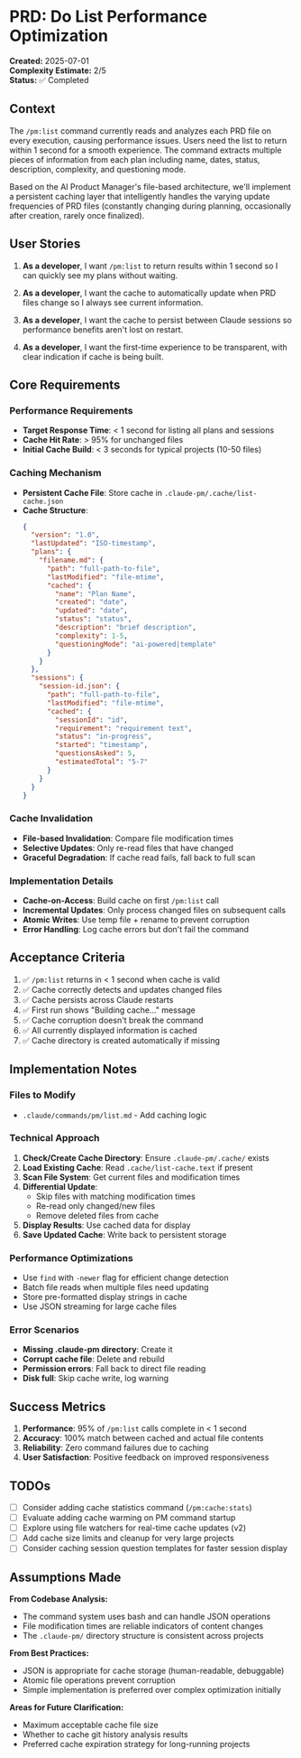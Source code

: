 # PRD: Do List Performance Optimization

**Created:** 2025-07-01  
**Complexity Estimate:** 2/5  
**Status:** ✅ Completed

## Context

The `/pm:list` command currently reads and analyzes each PRD file on every execution, causing performance issues. Users need the list to return within 1 second for a smooth experience. The command extracts multiple pieces of information from each plan including name, dates, status, description, complexity, and questioning mode.

Based on the AI Product Manager's file-based architecture, we'll implement a persistent caching layer that intelligently handles the varying update frequencies of PRD files (constantly changing during planning, occasionally after creation, rarely once finalized).

## User Stories

1. **As a developer**, I want `/pm:list` to return results within 1 second so I can quickly see my plans without waiting.

2. **As a developer**, I want the cache to automatically update when PRD files change so I always see current information.

3. **As a developer**, I want the cache to persist between Claude sessions so performance benefits aren't lost on restart.

4. **As a developer**, I want the first-time experience to be transparent, with clear indication if cache is being built.

## Core Requirements

### Performance Requirements
- **Target Response Time**: < 1 second for listing all plans and sessions
- **Cache Hit Rate**: > 95% for unchanged files
- **Initial Cache Build**: < 3 seconds for typical projects (10-50 files)

### Caching Mechanism
- **Persistent Cache File**: Store cache in `.claude-pm/.cache/list-cache.json`
- **Cache Structure**:
  ```json
  {
    "version": "1.0",
    "lastUpdated": "ISO-timestamp",
    "plans": {
      "filename.md": {
        "path": "full-path-to-file",
        "lastModified": "file-mtime",
        "cached": {
          "name": "Plan Name",
          "created": "date",
          "updated": "date",
          "status": "status",
          "description": "brief description",
          "complexity": 1-5,
          "questioningMode": "ai-powered|template"
        }
      }
    },
    "sessions": {
      "session-id.json": {
        "path": "full-path-to-file",
        "lastModified": "file-mtime",
        "cached": {
          "sessionId": "id",
          "requirement": "requirement text",
          "status": "in-progress",
          "started": "timestamp",
          "questionsAsked": 5,
          "estimatedTotal": "5-7"
        }
      }
    }
  }
  ```

### Cache Invalidation
- **File-based Invalidation**: Compare file modification times
- **Selective Updates**: Only re-read files that have changed
- **Graceful Degradation**: If cache read fails, fall back to full scan

### Implementation Details
- **Cache-on-Access**: Build cache on first `/pm:list` call
- **Incremental Updates**: Only process changed files on subsequent calls
- **Atomic Writes**: Use temp file + rename to prevent corruption
- **Error Handling**: Log cache errors but don't fail the command

## Acceptance Criteria

1. ✅ `/pm:list` returns in < 1 second when cache is valid
2. ✅ Cache correctly detects and updates changed files
3. ✅ Cache persists across Claude restarts
4. ✅ First run shows "Building cache..." message
5. ✅ Cache corruption doesn't break the command
6. ✅ All currently displayed information is cached
7. ✅ Cache directory is created automatically if missing

## Implementation Notes

### Files to Modify
- `.claude/commands/pm/list.md` - Add caching logic

### Technical Approach
1. **Check/Create Cache Directory**: Ensure `.claude-pm/.cache/` exists
2. **Load Existing Cache**: Read `.cache/list-cache.text` if present
3. **Scan File System**: Get current files and modification times
4. **Differential Update**: 
   - Skip files with matching modification times
   - Re-read only changed/new files
   - Remove deleted files from cache
5. **Display Results**: Use cached data for display
6. **Save Updated Cache**: Write back to persistent storage

### Performance Optimizations
- Use `find` with `-newer` flag for efficient change detection
- Batch file reads when multiple files need updating
- Store pre-formatted display strings in cache
- Use JSON streaming for large cache files

### Error Scenarios
- **Missing .claude-pm directory**: Create it
- **Corrupt cache file**: Delete and rebuild
- **Permission errors**: Fall back to direct file reading
- **Disk full**: Skip cache write, log warning

## Success Metrics

1. **Performance**: 95% of `/pm:list` calls complete in < 1 second
2. **Accuracy**: 100% match between cached and actual file contents
3. **Reliability**: Zero command failures due to caching
4. **User Satisfaction**: Positive feedback on improved responsiveness

## TODOs

- [ ] Consider adding cache statistics command (`/pm:cache:stats`)
- [ ] Evaluate adding cache warming on PM command startup
- [ ] Explore using file watchers for real-time cache updates (v2)
- [ ] Add cache size limits and cleanup for very large projects
- [ ] Consider caching session question templates for faster session display

## Assumptions Made

**From Codebase Analysis:**
- The command system uses bash and can handle JSON operations
- File modification times are reliable indicators of content changes
- The `.claude-pm/` directory structure is consistent across projects

**From Best Practices:**
- JSON is appropriate for cache storage (human-readable, debuggable)
- Atomic file operations prevent corruption
- Simple implementation is preferred over complex optimization initially

**Areas for Future Clarification:**
- Maximum acceptable cache file size
- Whether to cache git history analysis results
- Preferred cache expiration strategy for long-running projects